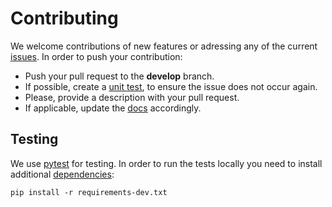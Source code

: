 # Contributing

We welcome contributions of new features or adressing any of the current [issues](https://github.com/oeg-upm/morph-kgc/issues). In order to push your contribution:

- Push your pull request to the **develop** branch.
- If possible, create a [unit test](https://github.com/oeg-upm/morph-kgc/tree/main/test), to ensure the issue does not occur again.
- Please, provide a description with your pull request.
- If applicable, update the [docs](https://github.com/oeg-upm/morph-kgc/tree/main/docs) accordingly.

## Testing

We use [pytest](https://docs.pytest.org) for testing. In order to run the tests locally you need to install additional [dependencies](https://github.com/oeg-upm/morph-kgc/blob/main/requirements-dev.txt):

```
pip install -r requirements-dev.txt
```
